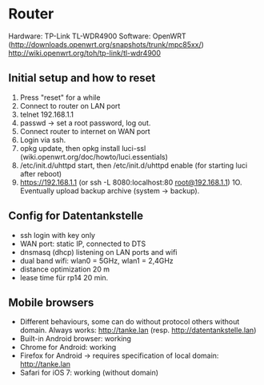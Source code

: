 Router
======

Hardware: TP-Link TL-WDR4900
Software: OpenWRT (http://downloads.openwrt.org/snapshots/trunk/mpc85xx/)
http://wiki.openwrt.org/toh/tp-link/tl-wdr4900


Initial setup and how to reset
------------------------------

1. Press "reset" for a while
2. Connect to router on LAN port
3. telnet 192.168.1.1
4. passwd -> set a root password, log out.
5. Connect router to internet on WAN port
6. Login via ssh.
7. opkg update, then opkg install luci-ssl (wiki.openwrt.org/doc/howto/luci.essentials)
8. /etc/init.d/uhttpd start, then /etc/init.d/uhttpd enable (for starting luci after reboot)
9. https://192.168.1.1 (or ssh -L 8080:localhost:80 root@192.168.1.1)
1O. Eventually upload backup archive (system -> backup).

Config for Datentankstelle
--------------------------

* ssh login with key only
* WAN port: static IP, connected to DTS
* dnsmasq (dhcp) listening on LAN ports and wifi
* dual band wifi: wlan0 = 5GHz, wlan1 = 2,4GHz
* distance optimization 20 m
* lease time für rp14 20 min.

Mobile browsers
---------------
* Different behaviours, some can do without protocol others without domain. Always works: http://tanke.lan (resp. http://datentankstelle.lan)
* Built-in Android browser: working
* Chrome for Android: working
* Firefox for Android -> requires specification of local domain: http://tanke.lan
* Safari for iOS 7: working (without domain)
